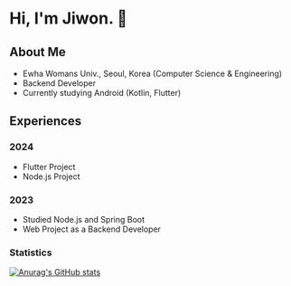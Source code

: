 # Hi, I'm Jiwon. 👋


## About Me
- Ewha Womans Univ., Seoul, Korea (Computer Science & Engineering)
- Backend Developer
- Currently studying Android (Kotlin, Flutter)


## Experiences
### 2024
- Flutter Project
- Node.js Project
  
### 2023
- Studied Node.js and Spring Boot
- Web Project as a Backend Developer



### Statistics
[![Anurag's GitHub stats](https://github-readme-stats.vercel.app/api?username=tunaunnie)](https://github.com/anuraghazra/github-readme-stats)

